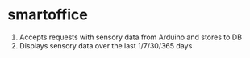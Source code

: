 # smartoffice
1. Accepts requests with sensory data from Arduino and stores to DB
2. Displays sensory data over the last 1/7/30/365 days
 
